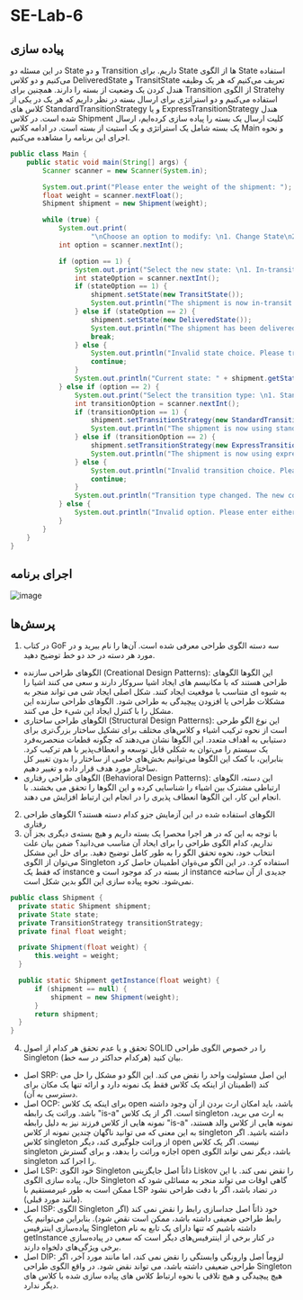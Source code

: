 # SE-Lab-6

## پیاده سازی
در این مسئله دو State و دو Transition داریم. برای State ها از الگوی State استفاده می‌کنیم و دو کلاس DeliveredState و TransitState تعریف می‌کنیم که هر یک وظیفه هندل کردن یک وضعیت از بسته را دارند. همچنین برای Transition از الگوی Stratehy استفاده می‌کنیم و دو استراتژی برای ارسال بسته در نظر داریم که هر یک در یکی از کلاس های StandardTransitionStrategy و یا ExpressTransitionStrategy هندل شده است. در کلاس Shipment کلیت ارسال یک بسته را پیاده سازی کرده‌ایم، ارسال یک بسته شامل یک استراتژی و یک استیت از بسته است. در ادامه کلاس Main و نحوه اجرای این برنامه را مشاهده می‌کنیم.
```java
public class Main {
    public static void main(String[] args) {
        Scanner scanner = new Scanner(System.in);

        System.out.print("Please enter the weight of the shipment: ");
        float weight = scanner.nextFloat();
        Shipment shipment = new Shipment(weight);

        while (true) {
            System.out.print(
                    "\nChoose an option to modify: \n1. Change State\n2. Change Transition\nEnter your choice: ");
            int option = scanner.nextInt();

            if (option == 1) {
                System.out.print("Select the new state: \n1. In-transit\n2. Delivered\nEnter your choice: ");
                int stateOption = scanner.nextInt();
                if (stateOption == 1) {
                    shipment.setState(new TransitState());
                    System.out.println("The shipment is now in-transit.");
                } else if (stateOption == 2) {
                    shipment.setState(new DeliveredState());
                    System.out.println("The shipment has been delivered.");
                    break;
                } else {
                    System.out.println("Invalid state choice. Please try again.");
                    continue;
                }
                System.out.println("Current state: " + shipment.getState());
            } else if (option == 2) {
                System.out.print("Select the transition type: \n1. Standard\n2. Express\nEnter your choice: ");
                int transitionOption = scanner.nextInt();
                if (transitionOption == 1) {
                    shipment.setTransitionStrategy(new StandardTransitionStrategy());
                    System.out.println("The shipment is now using standard transition.");
                } else if (transitionOption == 2) {
                    shipment.setTransitionStrategy(new ExpressTransitionStrategy());
                    System.out.println("The shipment is now using express transition.");
                } else {
                    System.out.println("Invalid transition choice. Please try again.");
                    continue;
                }
                System.out.println("Transition type changed. The new cost is $" + shipment.executeTransition());
            } else {
                System.out.println("Invalid option. Please enter either 1 or 2.");
            }
        }
    }
}

```   

## اجرای برنامه
‍‍‍![image](https://github.com/Software-Engineering-Laboratory-Sharif/SE-Lab-6/assets/79264950/f03314b5-acae-4372-a8cf-a955ecbad625)



## پرسش‌ها

1. در کتاب GoF سه دسته الگوی طراحی معرفی شده است. آن‌ها را نام ببرید و در مورد هر دسته در حد دو خط توضیح دهید.
- الگوهای طراحی سازنده (Creational Design Patterns): این الگوها الگوهای طراحی هستند که با مکانیسم های ایجاد اشیا سروکار دارند و سعی می کنند اشیا را به شیوه ای متناسب با موقعیت ایجاد کنند. شکل اصلی ایجاد شی می تواند منجر به مشکلات طراحی یا افزودن پیچیدگی به طراحی شود. الگوهای طراحی سازنده این مشکل را با کنترل ایجاد این شیء حل می کنند.
- الگوهای طراحی ساختاری (Structural Design Patterns): این نوع الگو طرحی است از نحوه ترکیب اشیاء و کلاس‌های مختلف برای تشکیل ساختار بزرگ‌تری برای دستیابی به اهداف متعدد. این الگوها نشان می‌دهند که چگونه قطعات منحصربه‌فرد یک سیستم را می‌توان به شکلی قابل توسعه و انعطاف‌پذیر با هم ترکیب کرد. بنابراین، با کمک این الگوها می‌توانیم بخش‌های خاصی از ساختار را بدون تغییر کل ساختار مورد هدف قرار داده و تغییر دهیم.
- الگوهای طراحی رفتاری (Behavioral Design Patterns): این دسته، الگوهای ارتباطی مشترک بین اشیاء را شناسایی کرده و این الگوها را تحقق می بخشند. با انجام این کار، این الگوها انعطاف پذیری را در انجام این ارتباط افزایش می دهند.
2. الگوهای استفاده شده در این آزمایش جزو کدام دسته هستند؟
الگوهای طراحی رفتاری
3. با توجه به این که در هر اجرا محصرا یک بسته داریم و هیچ بسته‌ی دیگری بجز آن نداریم، کدام الگوی طراحی را برای ایحاد آن مناسب می‌دانید؟ ضمن بیان علت انتخاب خود، نحوه تحقق الگو را به طور کامل توضیح دهید.
   برای حل این مشکل می‌توان از الگوی Singleton استفاده کرد. در این الگو می‌ةوان اطمینان حاصل کرد که فقط یک instance از بسته در کد موجود است و instance جدیدی از آن ساخته نمی‌شود.
  نحوه پیاده سازی این الگو بدین شکل است.
  ```java
public class Shipment {
    private static Shipment shipment;
    private State state;
    private TransitionStrategy transitionStrategy;
    private final float weight;

    private Shipment(float weight) {
        this.weight = weight;
    }

    public static Shipment getInstance(float weight) {
        if (shipment == null) {
            shipment = new Shipment(weight);
        }
        return shipment;
    }
}
  ```
4. تحقق و یا عدم تحقق هر کدام از اصول SOLID را در خصوص الگوی طراحی Singleton بیان کنید (هرکدام حداکثر در سه خط).
  
  - اصل SRP: این اصل مسئولیت واحد را نقض می کند. این الگو دو مشکل را حل می کند (اطمینان از اینکه یک کلاس فقط یک نمونه دارد و ارائه تنها یک مکان برای دسترسی به آن).
  - اصل OCP: برای اینکه یک کلاس open باشد، باید امکان ارث بردن از آن وجود داشته باشد. وراثت یک رابطه "is-a" است. اگر از یک کلاس singleton به ارث می برید، نمونه هایی از کلاس فرزند نیز به دلیل رابطه "is-a" نمونه هایی از کلاس والد هستند، به این معنی که می توانید ناگهان چندین نمونه از کلاس singleton داشته باشید. اگر کلاس singleton از وراثت جلوگیری کند، دیگر open نیست. اگر یک کلاس singleton اجازه وراثت را بدهد، و برای گسترش open باشد، دیگر نمی تواند الگوی singleton را اجرا کند.
  - اصل LSP: خود الگوی Singleton ذاتاً اصل جایگزینی Liskov را نقض نمی کند. با این حال، پیاده سازی الگوی Singleton گاهی اوقات می تواند منجر به مسائلی شود که ممکن است به طور غیرمستقیم با LSP در تضاد باشد، اگر با دقت طراحی نشود (مانند مورد قبلی).
  - اصل ISP: الگوی Singleton خود ذاتاً اصل جداسازی رابط را نقض نمی کند (اگر رابط طراحی ضعیفی داشته باشد، ممکن است نقض شود). بنابراین می‌توانیم یک پیاده‌سازی اینترفیس Singleton داشته باشیم که تنها دارای یک تابع به نام getInstance در کنار برخی از اینترفیس‌های دیگر است که سعی در پیاده‌سازی برخی ویژگی‌های دلخواه دارند.
  - اصل DIP: لزوماً اصل وارونگی وابستگی را نقض نمی کند، اما مانند مورد آخر، اگر طراحی ضعیفی داشته باشد، می تواند نقض شود. در واقع الگوی طراحی Singleton هیچ پیچیدگی و هیچ تلاقی با نحوه ارتباط کلاس های پیاده سازی شده با کلاس های دیگر ندارد.
